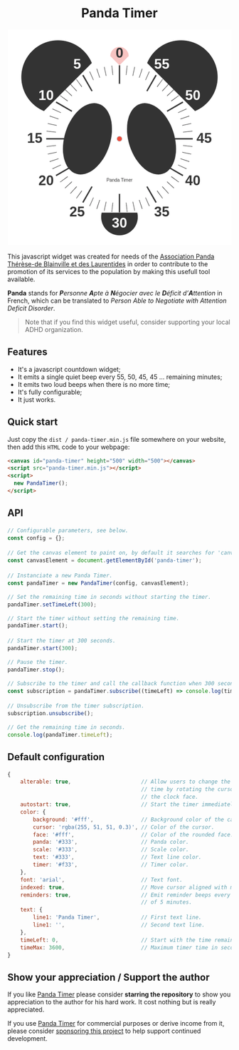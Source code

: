 <h1 align="center">
    Panda Timer
</h1>

<p align="center">
    <img src="panda-timer.gif" alt="Panda Timer">
</p>

This javascript widget was created for needs of the [Association Panda Thérèse-de Blainville et des Laurentides](https://translate.google.com/translate?sl=fr&tl=en&u=pandatdb.com) in order to contribute to the promotion of its services to the population by making this usefull tool available.

**Panda** stands for ***P**ersonne **A**pte à **N**égocier avec le **D**éficit d’**A**ttention* in French, which can be translated to *Person Able to Negotiate with Attention Deficit Disorder*.

> Note that if you find this widget useful, consider supporting your local ADHD organization.

## Features

- It's a javascript countdown widget;
- It emits a single quiet beep every 55, 50, 45, 45 ... remaining minutes;
- It emits two loud beeps when there is no more time;
- It's fully configurable;
- It just works.

## Quick start

Just copy the `dist / panda-timer.min.js` file somewhere on your website, then add this `HTML` code to your webpage:

```html
<canvas id="panda-timer" height="500" width="500"></canvas>
<script src="panda-timer.min.js"></script>
<script>
  new PandaTimer();
</script>
```

## API

```javascript
// Configurable parameters, see below.
const config = {};

// Get the canvas element to paint on, by default it searches for 'canvas#panda-timer' if not specified.
const canvasElement = document.getElementById('panda-timer');

// Instanciate a new Panda Timer.
const pandaTimer = new PandaTimer(config, canvasElement);
```

```javascript
// Set the remaining time in seconds without starting the timer.
pandaTimer.setTimeLeft(300);
```

```javascript
// Start the timer without setting the remaining time.
pandaTimer.start();

// Start the timer at 300 seconds.
pandaTimer.start(300);
```

```javascript
// Pause the timer.
pandaTimer.stop();
```

```javascript
// Subscribe to the timer and call the callback function when 300 seconds left.
const subscription = pandaTimer.subscribe((timeLeft) => console.log(timeLeft), 300);

// Unsubscribe from the timer subscription.
subscription.unsubscribe();
```

```javascript
// Get the remaining time in seconds.
console.log(pandaTimer.timeLeft);
```

## Default configuration

```javascript
{
    alterable: true,                      // Allow users to change the remaining
                                          // time by rotating the cursor around
                                          // the clock face.
    autostart: true,                      // Start the timer immediately or not.
    color: {
        background: '#fff',               // Background color of the canvas.
        cursor: 'rgba(255, 51, 51, 0.3)', // Color of the cursor.
        face: '#fff',                     // Color of the rounded face.
        panda: '#333',                    // Panda color.
        scale: '#333',                    // Scale color.
        text: '#333',                     // Text line color.
        timer: '#f33',                    // Timer color.
    },
    font: 'arial',                        // Text font.
    indexed: true,                        // Move cursor aligned with marks.
    reminders: true,                      // Emit reminder beeps every slice
                                          // of 5 minutes.
    text: {
        line1: 'Panda Timer',             // First text line.
        line1: '',                        // Second text line.
    },
    timeLeft: 0,                          // Start with the time remaining in seconds.
    timeMax: 3600,                        // Maximum timer time in seconds.
}
```

## Show your appreciation / Support the author

If you like [Panda Timer](https://github.com/chuot/panda-timer) please consider **starring the repository** to show you appreciation to the author for his hard work. It cost nothing but is really appreciated.

If you use [Panda Timer](https://github.com/chuot/panda-timer) for commercial purposes or derive income from it, please consider [sponsoring this project](https://github.com/sponsors/chuot) to help support continued development.

